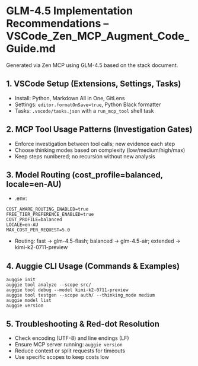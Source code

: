 # GLM-4.5 Implementation Recommendations – VSCode_Zen_MCP_Augment_Code_Guide.md

Generated via Zen MCP using GLM-4.5 based on the stack document.

## 1. VSCode Setup (Extensions, Settings, Tasks)
- Install: Python, Markdown All in One, GitLens
- Settings: `editor.formatOnSave=true`, Python Black formatter
- Tasks: `.vscode/tasks.json` with a `run_mcp_tool` shell task

## 2. MCP Tool Usage Patterns (Investigation Gates)
- Enforce investigation between tool calls; new evidence each step
- Choose thinking modes based on complexity (low/medium/high/max)
- Keep steps numbered; no recursion without new analysis

## 3. Model Routing (cost_profile=balanced, locale=en-AU)
- .env:
```
COST_AWARE_ROUTING_ENABLED=true
FREE_TIER_PREFERENCE_ENABLED=true
COST_PROFILE=balanced
LOCALE=en-AU
MAX_COST_PER_REQUEST=5.0
```
- Routing: fast → glm-4.5-flash; balanced → glm-4.5-air; extended → kimi-k2-0711-preview

## 4. Auggie CLI Usage (Commands & Examples)
```
auggie init
auggie tool analyze --scope src/
auggie tool debug --model kimi-k2-0711-preview
auggie tool testgen --scope auth/ --thinking_mode medium
auggie model list
auggie version
```

## 5. Troubleshooting & Red-dot Resolution
- Check encoding (UTF-8) and line endings (LF)
- Ensure MCP server running: `auggie version`
- Reduce context or split requests for timeouts
- Use specific scopes to keep costs low

